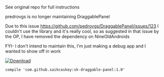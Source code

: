 See original repo for full instructions

predrovgs is no longer maintaining DraggablePanel

Due to this issue https://github.com/pedrovgs/DraggablePanel/issues/123 I couldn't use the library and it's really cool, so as suggested in that issue by the OP, I have removed the dependency on NineOldAndroids  



FYI-
I don't intend to maintain this, I'm just making a debug app and I wanted to show off in work

 [ ![Download](https://api.bintray.com/packages/systemecks/system-ecks/sk-DraggablePanel/images/download.svg) ](https://bintray.com/systemecks/system-ecks/sk-DraggablePanel/_latestVersion) 
 
 ```compile 'com.github.saikcaskey:sk-draggable-panel:1.0' ```
 
